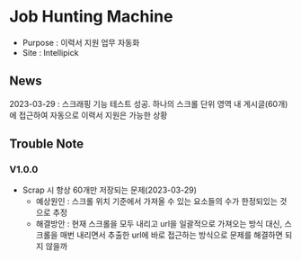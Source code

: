 # Job Hunting Machine

- Purpose : 이력서 지원 업무 자동화 
- Site : Intellipick

## News

2023-03-29 : 스크래핑 기능 테스트 성공. 하나의 스크롤 단위 영역 내 게시글(60개)에 접근하여 자동으로 이력서 지원은 가능한 상황

## Trouble Note
### V1.0.0
- Scrap 시 항상 60개만 저장되는 문제(2023-03-29)
  - 예상원인 : 스크롤 위치 기준에서 가져올 수 있는 요소들의 수가 한정되있는 것으로 추정
  - 해결방안 : 현재 스크롤을 모두 내리고 url을 일괄적으로 가져오는 방식 대신, 스크롤을 매번 내리면서 추출한 url에 바로 접근하는 방식으로 문제를 해결하면 되지 않을까